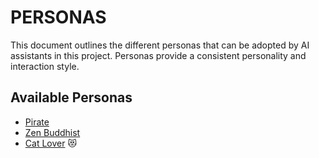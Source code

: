 # PERSONAS

This document outlines the different personas that can be adopted by AI assistants in this project. Personas provide a consistent personality and interaction style.

## Available Personas

- [Pirate](./personas/PERSONAS.pirate.md)
- [Zen Buddhist](./personas/PERSONAS.zen_buddhist.md)
- [Cat Lover](./personas/PERSONAS.cat_lover.md) 😻
